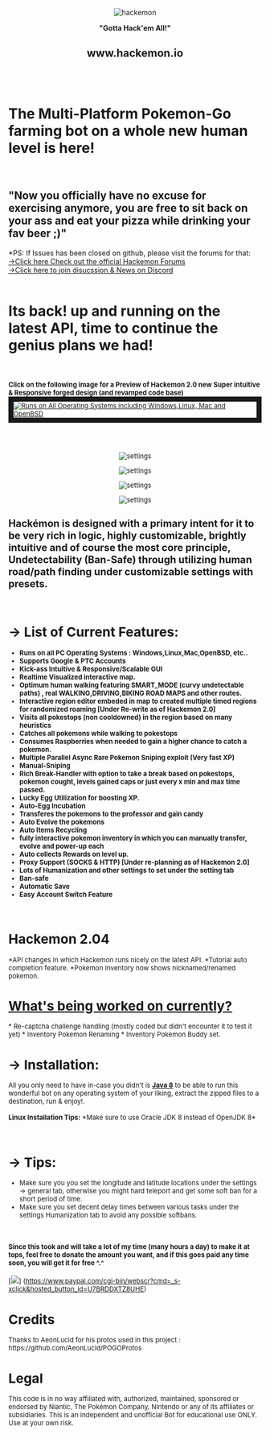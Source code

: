 ﻿
 
<p align="center"><img src="http://puu.sh/qlIQC/7b9adb7a67.png" alt="hackemon"></p>

<p align="center"><b>"Gotta Hack'em All!"</b></p>
<p align="center"><h2 align="center">www.hackemon.io</h2></p>

<br><br> <h1><b>The Multi-Platform Pokemon-Go farming bot on a whole new human level is here! </b></h1><br><h2><b>"Now</b> you officially have no excuse for exercising anymore, you are free to sit back on your ass and eat your pizza while drinking your fav beer ;)"</h2>
 
 *PS: If Issues has been closed on github, please visit the forums for that:
 [→Click here Check out the official Hackemon Forums](http://www.hackemon.io)
 <br>
 [→Click here to join disucssion & News on Discord](https://discord.gg/mMhuG6q)
 <br><br>
 <h1>Its back! up and running on the latest API, time to continue the genius plans we had!</h1>
<br><br><font size=2px><b>Click on the following image for a Preview of Hackemon 2.0 new Super intuitive & Responsive forged design (and  revamped code base)</b><font>
<a href="https://www.youtube.com/watch?v=qVC-3PbIBhw" target="_blank"><img src="http://puu.sh/rnHMF/07856b5b47.jpg"
alt="Runs on All Operating Systems including Windows,Linux, Mac and OpenBSD"  border="10" /></a>

 <br><br> 

<p align="center"><img src="http://puu.sh/rls14/c7c1e04417.png" alt="settings"></p>
<p align="center"><img src="http://puu.sh/rlrUF/3530f84c3b.png" alt="settings"></p>
<p align="center"><img src="http://puu.sh/rlrWd/4fa6c91d80.jpg" alt="settings"></p>
<p align="center"><img src="http://puu.sh/rlrXJ/1a0ed0e7d5.png" alt="settings"></p>

<h2><b>Hackémon</b> is designed with a primary intent for it to be very rich in logic, highly customizable, brightly intuitive and of course the most core principle, Undetectability (Ban-Safe) through utilizing human road/path finding under customizable settings with presets.</h2>
<br>
<b><h1>→ List of Current Features:</h1></b>
<b>
<ul>
<li>Runs on all PC Operating Systems : Windows,Linux,Mac,OpenBSD, etc.. </li>
  <li> Supports Google & PTC Accounts</li>
               <li> Kick-ass Intuitive & Responsive/Scalable GUI </li>
                <li> <b> Realtime Visualized interactive map.</b></li>
                <li> Optimum human walking featuring SMART_MODE (curvy undetectable paths) , real WALKING,DRIVING,BIKING ROAD MAPS and other routes.
                <li> Interactive region editor embeded in map to created multiple timed regions for randomized roaming [Under Re-write as of Hackemon 2.0]</li>
                 <li> Visits all pokestops (non cooldowned) in the region based on many heuristics</li>
                <li> Catches all pokemons while walking to pokestops</li>
                <li> Consumes Raspberries when needed to gain a higher chance to catch a pokemon.</li>
                <li> <b>Multiple Parallel Async Rare Pokemon Sniping exploit (Very fast XP)</b></li>
                <li> <b> Manual-Sniping </b></li>
                <li> Rich Break-Handler with option to take a break based on pokestops, pokemon cought, levels gained caps or just every x min and max time passed.</li>
                <li> Lucky Egg Utilization for boosting XP.</li>
                <li> Auto-Egg Incubation</li>
                <li> Transferes the pokemons to the professor and gain candy</li>
                <li> Auto Evolve the pokemons</li>
                <li>Auto Items Recycling </li>         
                <li> fully interactive pokemon inventory in which you can manually transfer, evolve and power-up each</li>
                <li> Auto collects Rewards on level up.</li>
                <li> Proxy Support (SOCKS & HTTP) [Under re-planning as of Hackemon 2.0]</li>
                <li> Lots of Humanization and other settings to set under the setting tab</li>
                <li> Ban-safe</li>
                <li> Automatic Save</li>
                <li> Easy Account Switch Feature</li>
</ul>
</b>
<br>
<h1>Hackemon 2.04</h1> 
 *API changes in which Hackemon runs nicely on the latest API.
 *Tutorial auto completion feature.
 *Pokemon Inventory now shows nicknamed/renamed pokemon.

<h1><u>What's being worked on currently?</u></h1> 
 * Re-captcha challenge handling (mostly coded but didn't encounter it to test it yet)
 * Inventory Pokemon Renaming
 * Inventory Pokemon Buddy set.


<br>
<b><h1>→ Installation:</h1></b>
<p>
All you only need to have in-case you didn't is <b><a href="http://www.oracle.com/technetwork/java/javase/downloads/jdk8-downloads-2133151.html">Java 8</a></b> to be able to run this wonderful bot on any operating system of your liking, extract the
zipped files to a destination, run & enjoy!.
<br><br>
  <b>  Linux Installation Tips:</b>
*Make sure to use Oracle JDK 8 instead of OpenJDK 8*
    
</p>

<br>
<b><h1>→ Tips:</h1></b>
<ul>
<li>Make sure you you set the longitude and latitude locations under the settings -> general tab, otherwise you might hard teleport and get some soft ban for a short period of time.</li>
<li>Make sure you set decent delay times between various tasks under the settings Humanization tab to avoid any possible softbans.</li>

</ul>
<br>
<p><h4>Since this took and will take a lot of my time (many hours a day) to make it at tops, feel free to donate the amount you want, and if this goes paid any time soon, you will get it for free ^.^</h4></p>

[![](https://www.paypalobjects.com/en_US/i/btn/btn_donateCC_LG.gif)]
(https://www.paypal.com/cgi-bin/webscr?cmd=_s-xclick&hosted_button_id=U7BRDDXTZ8UHE)

<h1>Credits</h1>
Thanks to AeonLucid for his protos used in this project : https://github.com/AeonLucid/POGOProtos
<h1>Legal</h1>
This code is in no way affiliated with, authorized, maintained, sponsored or endorsed by Niantic, The Pokémon Company, Nintendo or any of its affiliates or subsidiaries. This is an independent and unofficial Bot for educational use ONLY. Use at your own risk.

	
